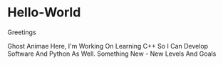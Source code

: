 # Hello-World

Greetings 

Ghost Animae Here, I'm Working On Learning C++ So I Can Develop Software And Python As Well.
Something New - New Levels And Goals

